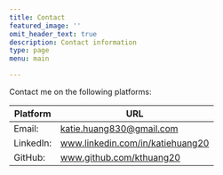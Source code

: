 ```yaml
---
title: Contact
featured_image: ''
omit_header_text: true
description: Contact information
type: page
menu: main

---
```

Contact me on the following platforms:

Platform | URL
---|---
Email: | katie.huang830@gmail.com
LinkedIn: | www.linkedin.com/in/katiehuang20
GitHub: | www.github.com/kthuang20